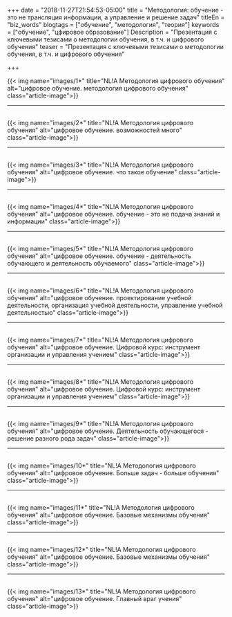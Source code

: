+++
date = "2018-11-27T21:54:53-05:00"
title = "Методология: обучение - это не трансляция информации, а управление и решение задач"
titleEn = "biz_words"
blogtags = ["обучение", "методология", "теория"]
keywords = ["обучение", "цфировое образование"]
Description = "Презентация с ключевыми тезисами о методологии обучения, в т.ч. и цифрового обучения"
teaser = "Презентация с ключевыми тезисами о методологии обучения, в т.ч. и цифрового обучения"

+++

{{< img name="images/1*" title="NL!A Методология цифрового обучения" alt="цифровое обучение. методология цифрового обучения" class="article-image">}}
<br><hr><br>
{{< img name="images/2*" title="NL!A Методология цифрового обучения" alt="цифровое обучение. возможностей много" class="article-image">}}
<br><hr><br>
{{< img name="images/3*" title="NL!A Методология цифрового обучения" alt="цифровое обучение. что такое обучение" class="article-image">}}
<br><hr><br>
{{< img name="images/4*" title="NL!A Методология цифрового обучения" alt="цифровое обучение. обучение - это не подача знаний и информации" class="article-image">}}
<br><hr><br>
{{< img name="images/5*" title="NL!A Методология цифрового обучения" alt="цифровое обучение. обучение - деятельность обучающего и деятельность обучаемого" class="article-image">}}
<br><hr><br>
{{< img name="images/6*" title="NL!A Методология цифрового обучения" alt="цифровое обучение. проектирование учебной деятельности, организация учебной деятельности, управление учебной деятельностью" class="article-image">}}
<br><hr><br>
{{< img name="images/7*" title="NL!A Методология цифрового обучения" alt="цифровое обучение. Цифровой курс: инструмент организации и управления учением" class="article-image">}}
<br><hr><br>
{{< img name="images/8*" title="NL!A Методология цифрового обучения" alt="цифровое обучение. Цифровой курс: инструмент организации и управления учением" class="article-image">}}
<br><hr><br>
{{< img name="images/9*" title="NL!A Методология цифрового обучения" alt="цифровое обучение. Деятельность обучающегося - решение разного рода задач" class="article-image">}}
<br><hr><br>
{{< img name="images/10*" title="NL!A Методология цифрового обучения" alt="цифровое обучение. Больше задач - больше обучения" class="article-image">}}
<br><hr><br>
{{< img name="images/11*" title="NL!A Методология цифрового обучения" alt="цифровое обучение. Базовые механизмы обучения" class="article-image">}}
<br><hr><br>
{{< img name="images/12*" title="NL!A Методология цифрового обучения" alt="цифровое обучение. Базовые механизмы обучения" class="article-image">}}
<br><hr><br>
{{< img name="images/13*" title="NL!A Методология цифрового обучения" alt="цифровое обучение. Главный враг учения" class="article-image">}}